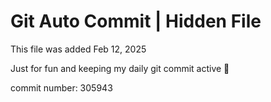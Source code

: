 # Git Auto Commit | Hidden File

This file was added Feb 12, 2025

Just for fun and keeping my daily git commit active 🤪

commit number: 305943
